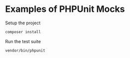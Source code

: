 # Examples of PHPUnit Mocks

Setup the project

```sh
composer install
```

Run the test suite

```sh
vendor/bin/phpunit
```
